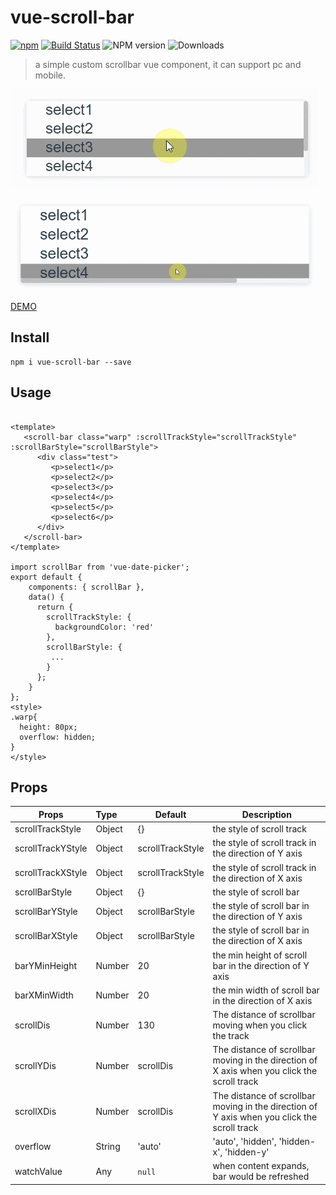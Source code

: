 # vue-scroll-bar
[![npm](https://img.shields.io/npm/l/vue-scroll-bar.svg)]()
[![Build Status](https://travis-ci.org/YuChenLi923/vue-scroll-bar.svg?branch=master)](https://travis-ci.org/YuChenLi923/vue-scroll-bar)
![NPM version](https://badge.fury.io/js/vue-scroll-bar.svg)
![Downloads](http://img.shields.io/npm/dm/vue-scroll-bar.svg?style=flat)

> a simple custom scrollbar vue component, it can support pc and mobile.

![show-y](show-y.gif)

![show-x](show-x.gif)

[DEMO](https://yuchenli923.github.io/vue-scroll-bar/example/demo.html)
## Install

```
npm i vue-scroll-bar --save
```

## Usage

```

<template>
   <scroll-bar class="warp" :scrollTrackStyle="scrollTrackStyle" :scrollBarStyle="scrollBarStyle">
      <div class="test">
         <p>select1</p>
         <p>select2</p>
         <p>select3</p>
         <p>select4</p>
         <p>select5</p>
         <p>select6</p>
      </div>
   </scroll-bar>
</template>

import scrollBar from 'vue-date-picker';
export default {
    components: { scrollBar },
    data() {
      return {
        scrollTrackStyle: {
          backgroundColor: 'red'
        },
        scrollBarStyle: {
         ...
        }
      };
    }
};
<style>
.warp{
  height: 80px;
  overflow: hidden;
}
</style>
```

## Props

| Props               | Type      | Default                                         | Description  |
| --------------------|:----------| ------------------------------------------------|--------------|
| scrollTrackStyle    |  Object     | {} | the style of scroll track
| scrollTrackYStyle    |  Object     | scrollTrackStyle | the style of scroll track  in the direction of Y axis
| scrollTrackXStyle    |  Object     | scrollTrackStyle | the style of scroll track  in the direction of X axis
| scrollBarStyle    |  Object     | {} | the style of scroll bar
| scrollBarYStyle    |  Object     | scrollBarStyle | the style of scroll bar in the direction of Y axis
| scrollBarXStyle    |  Object     | scrollBarStyle | the style of scroll bar in the direction of X axis
| barYMinHeight | Number | 20 |  the min height of scroll bar in the direction of Y axis
| barXMinWidth | Number | 20 |  the min width of scroll bar in the direction of X axis
| scrollDis | Number | 130|  The distance of scrollbar moving when you click the track
| scrollYDis | Number | scrollDis| The distance of scrollbar moving  in the direction of X axis when you click the scroll track
| scrollXDis | Number | scrollDis| The distance of scrollbar moving  in the direction of Y axis when you click the scroll track
| overflow | String | 'auto'| 'auto', 'hidden', 'hidden-x', 'hidden-y'
| watchValue | Any | `null` |  when content expands, bar would be refreshed
